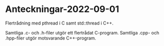 # Anteckningar-2022-09-01
Flertrådning med pthread i C samt std::thread i C++.

Samtliga .c- och .h-filer utgör ett flertrådat C-program.
Samtliga .cpp- och .hpp-filer utgör motsvarande C++-program.
